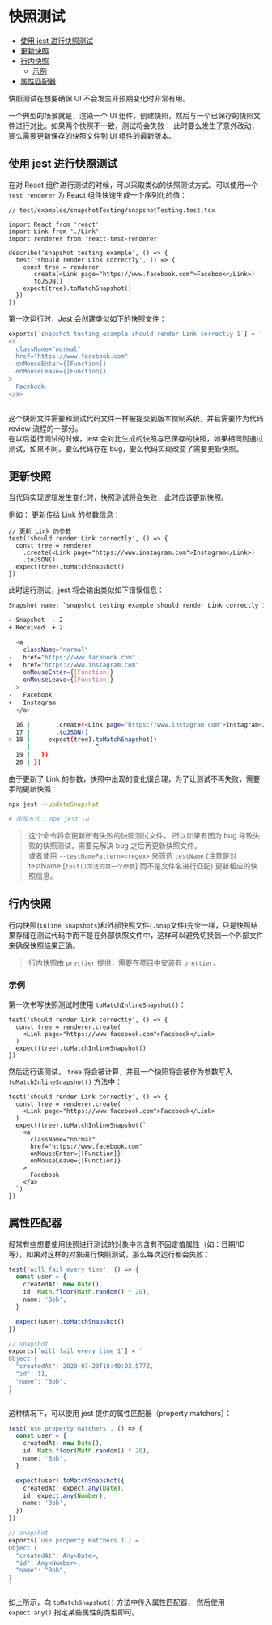 # 快照测试

- [使用 jest 进行快照测试](#%e4%bd%bf%e7%94%a8-jest-%e8%bf%9b%e8%a1%8c%e5%bf%ab%e7%85%a7%e6%b5%8b%e8%af%95)
- [更新快照](#%e6%9b%b4%e6%96%b0%e5%bf%ab%e7%85%a7)
- [行内快照](#%e8%a1%8c%e5%86%85%e5%bf%ab%e7%85%a7)
  - [示例](#%e7%a4%ba%e4%be%8b)
- [属性匹配器](#%e5%b1%9e%e6%80%a7%e5%8c%b9%e9%85%8d%e5%99%a8)

快照测试在想要确保 UI 不会发生非预期变化时非常有用。

一个典型的场景就是，渲染一个 UI 组件，创建快照，然后与一个已保存的快照文件进行对比。如果两个快照不一致，测试将会失败： 此时要么发生了意外改动，要么需要更新保存的快照文件到 UI 组件的最新版本。

## 使用 jest 进行快照测试

在对 React 组件进行测试的时候，可以采取类似的快照测试方式。可以使用一个 `test renderer` 为 React 组件快速生成一个序列化的值：

```tsx
// test/examples/snapshotTesting/snapshotTesting.test.tsx

import React from 'react'
import Link from './Link'
import renderer from 'react-test-renderer'

describe('snapshot testing example', () => {
  test('should render Link correctly', () => {
    const tree = renderer
      .create(<Link page="https://www.facebook.com">Facebook</Link>)
      .toJSON()
    expect(tree).toMatchSnapshot()
  })
})
```

第一次运行时，Jest 会创建类似如下的快照文件：

```js
exports[`snapshot testing example should render Link correctly 1`] = `
<a
  className="normal"
  href="https://www.facebook.com"
  onMouseEnter={[Function]}
  onMouseLeave={[Function]}
>
  Facebook
</a>
`
```

这个快照文件需要和测试代码文件一样被提交到版本控制系统，并且需要作为代码 review 流程的一部分。  
在以后运行测试的时候，jest 会对比生成的快照与已保存的快照，如果相同则通过测试，如果不同，要么代码存在 bug，要么代码实现改变了需要更新快照。

## 更新快照

当代码实现逻辑发生变化时，快照测试将会失败，此时应该更新快照。

例如： 更新传给 Link 的参数信息：

```tsx
// 更新 Link 的参数
test('should render Link correctly', () => {
  const tree = renderer
    .create(<Link page="https://www.instagram.com">Instagram</Link>)
    .toJSON()
  expect(tree).toMatchSnapshot()
})
```

此时运行测试，jest 将会输出类似如下错误信息：

```sh
Snapshot name: `snapshot testing example should render Link correctly 1`

- Snapshot  - 2
+ Received  + 2

  <a
    className="normal"
-   href="https://www.facebook.com"
+   href="https://www.instagram.com"
    onMouseEnter={[Function]}
    onMouseLeave={[Function]}
  >
-   Facebook
+   Instagram
  </a>

  16 |       .create(<Link page="https://www.instagram.com">Instagram</Link>)
  17 |       .toJSON()
> 18 |     expect(tree).toMatchSnapshot()
     |                  ^
  19 |   })
  20 | })
```

由于更新了 Link 的参数，快照中出现的变化很合理，为了让测试不再失败，需要手动更新快照：

```sh
npx jest --updateSnapshot

# 简写方式： npx jest -u
```

> 这个命令将会更新所有失败的快照测试文件， 所以如果有因为 bug 导致失败的快照测试，需要先解决 bug 之后再更新快照文件。  
> 或者使用 `--testNamePattern=<regex>` 来筛选 `testName` (注意是对 testName [`test()方法的第一个参数`] 而不是文件名进行匹配) 更新相应的快照信息。

## 行内快照

行内快照(`inline snapshots`)和外部快照文件(`.snap`文件)完全一样，只是快照结果存储在测试代码中而不是在外部快照文件中，这样可以避免切换到一个外部文件来确保快照结果正确。

> 行内快照由 `prettier` 提供，需要在项目中安装有 `prettier`。

### 示例

第一次书写快照测试时使用 `toMatchInlineSnapshot()`：

```tsx
test('should render Link correctly', () => {
  const tree = renderer.create(
    <Link page="https://www.facebook.com">Facebook</Link>
  )
  expect(tree).toMatchInlineSnapshot()
})
```

然后运行该测试， `tree` 将会被计算，并且一个快照将会被作为参数写入 `toMatchInlineSnapshot()` 方法中：

```tsx
test('should render Link correctly', () => {
  const tree = renderer.create(
    <Link page="https://www.facebook.com">Facebook</Link>
  )
  expect(tree).toMatchInlineSnapshot(`
    <a
      className="normal"
      href="https://www.facebook.com"
      onMouseEnter={[Function]}
      onMouseLeave={[Function]}
    >
      Facebook
    </a>
  `)
})
```

## 属性匹配器

经常有些想要使用快照进行测试的对象中包含有不固定值属性（如：日期/ID 等），如果对这样的对象进行快照测试，那么每次运行都会失败：

```ts
test('will fail every time', () => {
  const user = {
    createdAt: new Date(),
    id: Math.floor(Math.random() * 20),
    name: 'Bob',
  }

  expect(user).toMatchSnapshot()
})

// snapshot
exports[`will fail every time 1`] = `
Object {
  "createdAt": 2020-03-23T18:40:02.577Z,
  "id": 11,
  "name": "Bob",
}
`
```

这种情况下，可以使用 jest 提供的属性匹配器（property matchers）：

```ts
test('use property matchers', () => {
  const user = {
    createdAt: new Date(),
    id: Math.floor(Math.random() * 20),
    name: 'Bob',
  }

  expect(user).toMatchSnapshot({
    createdAt: expect.any(Date),
    id: expect.any(Number),
    name: 'Bob',
  })
})

// snapshot
exports[`use property matchers 1`] = `
Object {
  "createdAt": Any<Date>,
  "id": Any<Number>,
  "name": "Bob",
}
`
```

如上所示，向 `toMatchSnapshot()` 方法中传入属性匹配器， 然后使用 `expect.any()` 指定某些属性的类型即可。
